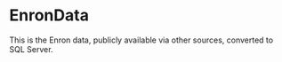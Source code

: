 # EnronData
This is the Enron data, publicly available via other sources, converted to SQL Server.


